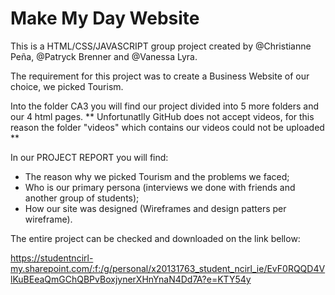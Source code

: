 # Make My Day Website
This is a HTML/CSS/JAVASCRIPT group project created by @Christianne Peña, @Patryck Brenner and @Vanessa Lyra.

The requirement for this project was to create a Business Website of our choice, we picked Tourism.

Into the folder CA3 you will find our project divided into 5 more folders and our 4 html pages. 
** Unfortunatlly GitHub does not accept videos, for this reason the folder "videos" which contains our videos could not be uploaded **


In our PROJECT REPORT you will find:
- The reason why we picked Tourism and the problems we faced;
- Who is our primary persona (interviews we done with friends and another group of students);
- How our site was designed (Wireframes and design patters per wireframe).

The entire project can be checked and downloaded on the link bellow:

https://studentncirl-my.sharepoint.com/:f:/g/personal/x20131763_student_ncirl_ie/EvF0RQQD4VlKuBEeaQmGChQBPvBoxjynerXHnYnaN4Dd7A?e=KTY54y
